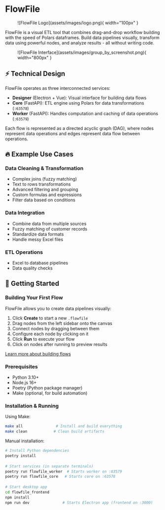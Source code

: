 # FlowFile

<figure markdown>
  ![FlowFile Logo](assets/images/logo.png){ width="100px" }
</figure>

FlowFile is a visual ETL tool that combines drag-and-drop workflow building with the speed of Polars dataframes. Build data pipelines visually, transform data using powerful nodes, and analyze results - all without writing code.

<figure markdown>
  ![FlowFile Interface](assets/images/group_by_screenshot.png){ width="800px" }
</figure>

## ⚡ Technical Design

FlowFile operates as three interconnected services:

- **Designer** (Electron + Vue): Visual interface for building data flows
- **Core** (FastAPI): ETL engine using Polars for data transformations (`:63578`)
- **Worker** (FastAPI): Handles computation and caching of data operations (`:63579`)

Each flow is represented as a directed acyclic graph (DAG), where nodes represent data operations and edges represent data flow between operations.

## 🔥 Example Use Cases

### Data Cleaning & Transformation
- Complex joins (fuzzy matching)
- Text to rows transformations
- Advanced filtering and grouping
- Custom formulas and expressions
- Filter data based on conditions

### Data Integration
- Combine data from multiple sources
- Fuzzy matching of customer records
- Standardize data formats
- Handle messy Excel files

### ETL Operations
- Excel to database pipelines
- Data quality checks

## 🚀 Getting Started

### Building Your First Flow

FlowFile allows you to create data pipelines visually:

1. Click **Create** to start a new `.flowfile`
2. Drag nodes from the left sidebar onto the canvas
3. Connect nodes by dragging between them
4. Configure each node by clicking on it
5. Click **Run** to execute your flow
6. Click on nodes after running to preview results

[Learn more about building flows](flows/building.md)

### Prerequisites
- Python 3.10+
- Node.js 16+
- Poetry (Python package manager)
- Make (optional, for build automation)

### Installation & Running

Using Make:
```bash
make all               # Install and build everything
make clean            # Clean build artifacts
```

Manual installation:
```bash
# Install Python dependencies
poetry install

# Start services (in separate terminals)
poetry run flowfile_worker  # Starts worker on :63579
poetry run flowfile_core   # Starts core on :63578

# Start desktop app
cd flowfile_frontend
npm install
npm run dev               # Starts Electron app (frontend on :3000)
```